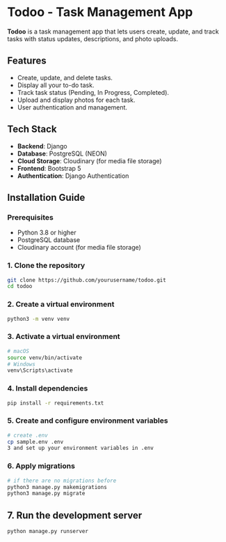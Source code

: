 # Todoo - Task Management App

**Todoo** is a task management app that lets users create, update, and track tasks with status updates, descriptions, and photo uploads.

## Features
- Create, update, and delete tasks.
- Display all your to-do task.
- Track task status (Pending, In Progress, Completed).
- Upload and display photos for each task.
- User authentication and management.

## Tech Stack
- **Backend**: Django
- **Database**: PostgreSQL (NEON)
- **Cloud Storage**: Cloudinary (for media file storage)
- **Frontend**: Bootstrap 5
- **Authentication**: Django Authentication

## Installation Guide

### Prerequisites
- Python 3.8 or higher
- PostgreSQL database
- Cloudinary account (for media file storage)

### 1. Clone the repository
```bash
git clone https://github.com/yourusername/todoo.git
cd todoo
```

### 2. Create a virtual environment
```bash
python3 -m venv venv
```

### 3. Activate a virtual environment
```bash
# macOS
source venv/bin/activate
# Windows
venv\Scripts\activate
```
### 4. Install dependencies
```bash
pip install -r requirements.txt
```

### 5. Create and configure environment variables
```bash
# create .env
cp sample.env .env
3 and set up your environment variables in .env
```
### 6. Apply migrations
```bash
# if there are no migrations before
python3 manage.py makemigrations
python3 manage.py migrate
```

## 7. Run the development server
```bash
python manage.py runserver
```
